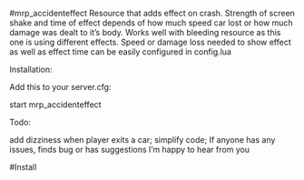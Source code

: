 #mrp_accidenteffect
Resource that adds effect on crash. Strength of screen shake and time of effect depends of how much speed car lost or how much damage was dealt to it’s body. Works well with bleeding resource as this one is using different effects. Speed or damage loss needed to show effect as well as effect time can be easily configured in config.lua

Installation:

Add this to your server.cfg:

start mrp_accidenteffect

Todo:

add dizziness when player exits a car;
simplify code;
If anyone has any issues, finds bug or has suggestions I’m happy to hear from you

#Install
